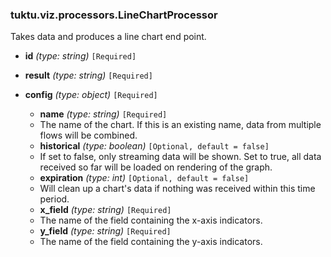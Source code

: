 ### tuktu.viz.processors.LineChartProcessor
Takes data and produces a line chart end point.

  * **id** *(type: string)* `[Required]`

  * **result** *(type: string)* `[Required]`

  * **config** *(type: object)* `[Required]`

    * **name** *(type: string)* `[Required]`
    - The name of the chart. If this is an existing name, data from multiple flows will be combined.

    * **historical** *(type: boolean)* `[Optional, default = false]`
    - If set to false, only streaming data will be shown. Set to true, all data received so far will be loaded on rendering of the graph.

    * **expiration** *(type: int)* `[Optional, default = false]`
    - Will clean up a chart's data if nothing was received within this time period.

    * **x_field** *(type: string)* `[Required]`
    - The name of the field containing the x-axis indicators.

    * **y_field** *(type: string)* `[Required]`
    - The name of the field containing the y-axis indicators.

